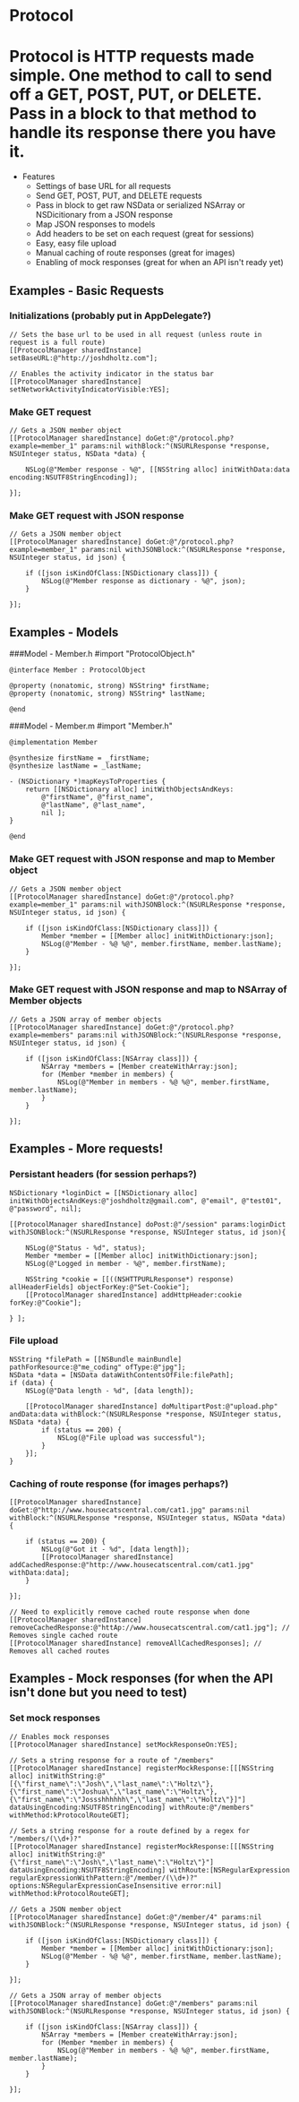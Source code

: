Protocol
=========
Protocol is HTTP requests made simple. One method to call to send off a GET, POST, PUT, or DELETE. Pass in a block to that method to handle its response there you have it.
=========
* Features
	* Settings of base URL for all requests
	* Send GET, POST, PUT, and DELETE requests
	* Pass in block to get raw NSData or serialized NSArray or NSDicitionary from a JSON response
	* Map JSON responses to models
	* Add headers to be set on each request (great for sessions)
	* Easy, easy file upload
	* Manual caching of route responses (great for images)
	* Enabling of mock responses (great for when an API isn't ready yet)


Examples - Basic Requests
-----------

### Initializations (probably put in AppDelegate?)
	
	// Sets the base url to be used in all request (unless route in request is a full route)
	[[ProtocolManager sharedInstance] setBaseURL:@"http://joshdholtz.com"];

	// Enables the activity indicator in the status bar
	[[ProtocolManager sharedInstance] setNetworkActivityIndicatorVisible:YES];

### Make GET request
	// Gets a JSON member object
	[[ProtocolManager sharedInstance] doGet:@"/protocol.php?example=member_1" params:nil withBlock:^(NSURLResponse *response, NSUInteger status, NSData *data) {

		NSLog(@"Member response - %@", [[NSString alloc] initWithData:data encoding:NSUTF8StringEncoding]);

	}];

### Make GET request with JSON response
	// Gets a JSON member object
	[[ProtocolManager sharedInstance] doGet:@"/protocol.php?example=member_1" params:nil withJSONBlock:^(NSURLResponse *response, NSUInteger status, id json) {

		if ([json isKindOfClass:[NSDictionary class]]) {
			NSLog(@"Member response as dictionary - %@", json);
		}

	}];



Examples - Models
-----------
###Model - Member.h
	#import "ProtocolObject.h"

	@interface Member : ProtocolObject

	@property (nonatomic, strong) NSString* firstName;
	@property (nonatomic, strong) NSString* lastName;

	@end

###Model - Member.m
	#import "Member.h"

	@implementation Member

	@synthesize firstName = _firstName;
	@synthesize lastName = _lastName;

	- (NSDictionary *)mapKeysToProperties {
		return [[NSDictionary alloc] initWithObjectsAndKeys:
			@"firstName", @"first_name",
			@"lastName", @"last_name",
			nil ];
	}

	@end

### Make GET request with JSON response and map to Member object
	// Gets a JSON member object
	[[ProtocolManager sharedInstance] doGet:@"/protocol.php?example=member_1" params:nil withJSONBlock:^(NSURLResponse *response, NSUInteger status, id json) {

		if ([json isKindOfClass:[NSDictionary class]]) {
			Member *member = [[Member alloc] initWithDictionary:json];
			NSLog(@"Member - %@ %@", member.firstName, member.lastName);
		}

	}];

### Make GET request with JSON response and map to NSArray of Member objects
	// Gets a JSON array of member objects
	[[ProtocolManager sharedInstance] doGet:@"/protocol.php?example=members" params:nil withJSONBlock:^(NSURLResponse *response, NSUInteger status, id json) {

		if ([json isKindOfClass:[NSArray class]]) {
			NSArray *members = [Member createWithArray:json];
			for (Member *member in members) {
				NSLog(@"Member in members - %@ %@", member.firstName, member.lastName);
			}
		}

	}];

Examples - More requests!
-----------
### Persistant headers (for session perhaps?)
	NSDictionary *loginDict = [[NSDictionary alloc] initWithObjectsAndKeys:@"joshdholtz@gmail.com", @"email", @"test01", @"password", nil];

	[[ProtocolManager sharedInstance] doPost:@"/session" params:loginDict withJSONBlock:^(NSURLResponse *response, NSUInteger status, id json){

		NSLog(@"Status - %d", status);
		Member *member = [[Member alloc] initWithDictionary:json];
		NSLog(@"Logged in member - %@", member.firstName);

		NSString *cookie = [[((NSHTTPURLResponse*) response) allHeaderFields] objectForKey:@"Set-Cookie"];
		[[ProtocolManager sharedInstance] addHttpHeader:cookie forKey:@"Cookie"];

	} ];

### File upload
	NSString *filePath = [[NSBundle mainBundle] pathForResource:@"me_coding" ofType:@"jpg"];  
	NSData *data = [NSData dataWithContentsOfFile:filePath];
	if (data) {
		NSLog(@"Data length - %d", [data length]);

		[[ProtocolManager sharedInstance] doMultipartPost:@"upload.php" andData:data withBlock:^(NSURLResponse *response, NSUInteger status, NSData *data) {
			if (status == 200) {
				NSLog(@"File upload was successful");
			}
		}];
	}

### Caching of route response (for images perhaps?)
	[[ProtocolManager sharedInstance] doGet:@"http://www.housecatscentral.com/cat1.jpg" params:nil withBlock:^(NSURLResponse *response, NSUInteger status, NSData *data) {

		if (status == 200) {
			NSLog(@"Got it - %d", [data length]);
			[[ProtocolManager sharedInstance] addCachedResponse:@"http://www.housecatscentral.com/cat1.jpg" withData:data];
		}

	}];

	// Need to explicitly remove cached route response when done
	[[ProtocolManager sharedInstance] removeCachedResponse:@"httAp://www.housecatscentral.com/cat1.jpg"]; // Removes single cached route
	[[ProtocolManager sharedInstance] removeAllCachedResponses]; // Removes all cached routes

Examples - Mock responses (for when the API isn't done but you need to test)
-----------
### Set mock responses
	// Enables mock responses
	[[ProtocolManager sharedInstance] setMockResponseOn:YES];

	// Sets a string response for a route of "/members"
	[[ProtocolManager sharedInstance] registerMockResponse:[[[NSString alloc] initWithString:@"[{\"first_name\":\"Josh\",\"last_name\":\"Holtz\"},{\"first_name\":\"Joshua\",\"last_name\":\"Holtz\"},{\"first_name\":\"Jossshhhhhh\",\"last_name\":\"Holtz\"}]"] dataUsingEncoding:NSUTF8StringEncoding] withRoute:@"/members" withMethod:kProtocolRouteGET];

	// Sets a string response for a route defined by a regex for "/members/(\\d+)?"
	[[ProtocolManager sharedInstance] registerMockResponse:[[[NSString alloc] initWithString:@"{\"first_name\":\"Josh\",\"last_name\":\"Holtz\"}"] dataUsingEncoding:NSUTF8StringEncoding] withRoute:[NSRegularExpression regularExpressionWithPattern:@"/member/(\\d+)?" options:NSRegularExpressionCaseInsensitive error:nil] withMethod:kProtocolRouteGET];

	// Gets a JSON member object
	[[ProtocolManager sharedInstance] doGet:@"/member/4" params:nil withJSONBlock:^(NSURLResponse *response, NSUInteger status, id json) {

		if ([json isKindOfClass:[NSDictionary class]]) {
			Member *member = [[Member alloc] initWithDictionary:json];
			NSLog(@"Member - %@ %@", member.firstName, member.lastName);
		}

	}];

	// Gets a JSON array of member objects
	[[ProtocolManager sharedInstance] doGet:@"/members" params:nil withJSONBlock:^(NSURLResponse *response, NSUInteger status, id json) {

		if ([json isKindOfClass:[NSArray class]]) {
			NSArray *members = [Member createWithArray:json];
			for (Member *member in members) {
				NSLog(@"Member in members - %@ %@", member.firstName, member.lastName);
			}
		}

	}];
